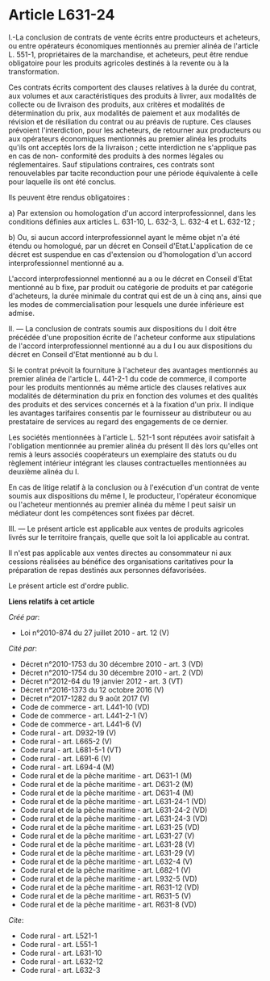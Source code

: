 # Article L631-24

I.-La conclusion de contrats de vente écrits entre producteurs et acheteurs, ou entre opérateurs économiques mentionnés au
premier alinéa de l'article L. 551-1, propriétaires de la marchandise, et acheteurs, peut être rendue obligatoire pour les
produits agricoles destinés à la revente ou à la transformation. 

Ces contrats écrits comportent des clauses relatives à la durée du contrat, aux volumes et aux caractéristiques des produits
à livrer, aux modalités de collecte ou de livraison des produits, aux critères et modalités de détermination du prix, aux
modalités de paiement et aux modalités de révision et de résiliation du contrat ou au préavis de rupture. Ces clauses
prévoient l'interdiction, pour les acheteurs, de retourner aux producteurs ou aux opérateurs économiques mentionnés au
premier alinéa les produits qu'ils ont acceptés lors de la livraison ; cette interdiction ne s'applique pas en cas de non-
conformité des produits à des normes légales ou réglementaires. Sauf stipulations contraires, ces contrats sont renouvelables
par tacite reconduction pour une période équivalente à celle pour laquelle ils ont été conclus. 

Ils peuvent être rendus obligatoires : 

a) Par extension ou homologation d'un accord interprofessionnel, dans les conditions définies aux articles L. 631-10, L.
632-3, L. 632-4 et L. 632-12 ; 

b) Ou, si aucun accord interprofessionnel ayant le même objet n'a été étendu ou homologué, par un décret en Conseil
d'Etat.L'application de ce décret est suspendue en cas d'extension ou d'homologation d'un accord interprofessionnel mentionné
au a.

L'accord interprofessionnel mentionné au a ou le décret en Conseil d'Etat mentionné au b fixe, par produit ou catégorie de
produits et par catégorie d'acheteurs, la durée minimale du contrat qui est de un à cinq ans, ainsi que les modes de
commercialisation pour lesquels une durée inférieure est admise. 

II. ― La conclusion de contrats soumis aux dispositions du I doit être précédée d'une proposition écrite de l'acheteur
conforme aux stipulations de l'accord interprofessionnel mentionné au a du I ou aux dispositions du décret en Conseil d'Etat
mentionné au b du I. 

Si le contrat prévoit la fourniture à l'acheteur des avantages mentionnés au premier alinéa de l'article L. 441-2-1 du code
de commerce, il comporte pour les produits mentionnés au même article des clauses relatives aux modalités de détermination du
prix en fonction des volumes et des qualités des produits et des services concernés et à la fixation d'un prix. Il indique
les avantages tarifaires consentis par le fournisseur au distributeur ou au prestataire de services au regard des engagements
de ce dernier. 

Les sociétés mentionnées à l'article L. 521-1 sont réputées avoir satisfait à l'obligation mentionnée au premier alinéa du
présent II dès lors qu'elles ont remis à leurs associés coopérateurs un exemplaire des statuts ou du règlement intérieur
intégrant les clauses contractuelles mentionnées au deuxième alinéa du I. 

En cas de litige relatif à la conclusion ou à l'exécution d'un contrat de vente soumis aux dispositions du même I, le
producteur, l'opérateur économique ou l'acheteur mentionnés au premier alinéa du même I peut saisir un médiateur dont les
compétences sont fixées par décret. 

III. ― Le présent article est applicable aux ventes de produits agricoles livrés sur le territoire français, quelle que soit
la loi applicable au contrat. 

Il n'est pas applicable aux ventes directes au consommateur ni aux cessions réalisées au bénéfice des organisations
caritatives pour la préparation de repas destinés aux personnes défavorisées. 

Le présent article est d'ordre public.

**Liens relatifs à cet article**

_Créé par_:

  - Loi n°2010-874 du 27 juillet 2010 - art. 12 (V)

_Cité par_:

  - Décret n°2010-1753 du 30 décembre 2010 - art. 3 (VD)
  - Décret n°2010-1754 du 30 décembre 2010 - art. 2 (VD)
  - Décret n°2012-64 du 19 janvier 2012 - art. 3 (VT)
  - Décret n°2016-1373 du 12 octobre 2016 (V)
  - Décret n°2017-1282 du 9 août 2017 (V)
  - Code de commerce - art. L441-10 (VD)
  - Code de commerce - art. L441-2-1 (V)
  - Code de commerce - art. L441-6 (V)
  - Code rural - art. D932-19 (V)
  - Code rural - art. L665-2 (V)
  - Code rural - art. L681-5-1 (VT)
  - Code rural - art. L691-6 (V)
  - Code rural - art. L694-4 (M)
  - Code rural et de la pêche maritime - art. D631-1 (M)
  - Code rural et de la pêche maritime - art. D631-2 (M)
  - Code rural et de la pêche maritime - art. D631-4 (M)
  - Code rural et de la pêche maritime - art. L631-24-1 (VD)
  - Code rural et de la pêche maritime - art. L631-24-2 (VD)
  - Code rural et de la pêche maritime - art. L631-24-3 (VD)
  - Code rural et de la pêche maritime - art. L631-25 (VD)
  - Code rural et de la pêche maritime - art. L631-27 (V)
  - Code rural et de la pêche maritime - art. L631-28 (V)
  - Code rural et de la pêche maritime - art. L631-29 (V)
  - Code rural et de la pêche maritime - art. L632-4 (V)
  - Code rural et de la pêche maritime - art. L682-1 (V)
  - Code rural et de la pêche maritime - art. L932-5 (VD)
  - Code rural et de la pêche maritime - art. R631-12 (VD)
  - Code rural et de la pêche maritime - art. R631-5 (V)
  - Code rural et de la pêche maritime - art. R631-8 (VD)

_Cite_:

  - Code rural - art. L521-1
  - Code rural - art. L551-1
  - Code rural - art. L631-10
  - Code rural - art. L632-12
  - Code rural - art. L632-3
